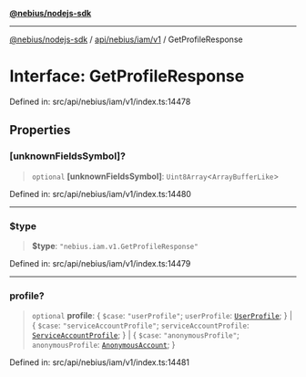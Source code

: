 [**@nebius/nodejs-sdk**](../../../../../README.md)

***

[@nebius/nodejs-sdk](../../../../../README.md) / [api/nebius/iam/v1](../README.md) / GetProfileResponse

# Interface: GetProfileResponse

Defined in: src/api/nebius/iam/v1/index.ts:14478

## Properties

### \[unknownFieldsSymbol\]?

> `optional` **\[unknownFieldsSymbol\]**: `Uint8Array`\<`ArrayBufferLike`\>

Defined in: src/api/nebius/iam/v1/index.ts:14480

***

### $type

> **$type**: `"nebius.iam.v1.GetProfileResponse"`

Defined in: src/api/nebius/iam/v1/index.ts:14479

***

### profile?

> `optional` **profile**: \{ `$case`: `"userProfile"`; `userProfile`: [`UserProfile`](UserProfile.md); \} \| \{ `$case`: `"serviceAccountProfile"`; `serviceAccountProfile`: [`ServiceAccountProfile`](ServiceAccountProfile.md); \} \| \{ `$case`: `"anonymousProfile"`; `anonymousProfile`: [`AnonymousAccount`](AnonymousAccount.md); \}

Defined in: src/api/nebius/iam/v1/index.ts:14481
